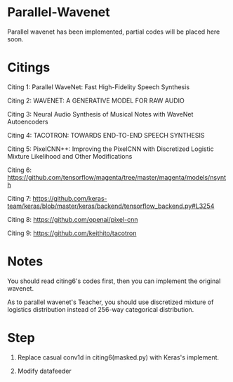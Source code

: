 # Parallel-Wavenet

Parallel wavenet has been implemented, partial codes will be placed here soon.

# Citings

Citing 1: Parallel WaveNet: Fast High-Fidelity Speech Synthesis

Citing 2: WAVENET: A GENERATIVE MODEL FOR RAW AUDIO

Citing 3: Neural Audio Synthesis of Musical Notes with WaveNet Autoencoders

Citing 4: TACOTRON: TOWARDS END-TO-END SPEECH SYNTHESIS 

Citing 5: PixelCNN++: Improving the PixelCNN with Discretized Logistic Mixture Likelihood and Other Modifications

Citing 6: https://github.com/tensorflow/magenta/tree/master/magenta/models/nsynth

Citing 7: https://github.com/keras-team/keras/blob/master/keras/backend/tensorflow_backend.py#L3254

Citing 8: https://github.com/openai/pixel-cnn

Citing 9: https://github.com/keithito/tacotron

# Notes

You should read citing6's codes first, then you can implement the original wavenet.

As to parallel wavenet's Teacher, you should use discretized mixture of logistics distribution instead of 256-way categorical distribution.


# Step

1. Replace casual conv1d in citing6(masked.py) with Keras's implement.

2. Modify datafeeder
